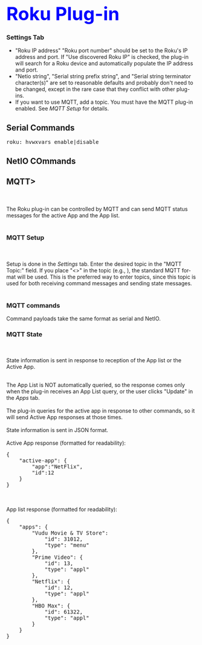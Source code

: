 <!-- $Revision: 1.15 $ -->
<!-- $Date: 2021/12/10 18:45:36 $ -->
<html>
<head>
  <title>Roku Plug-in</title>
</head>

<body style="" lang="EN-US" link="blue" vlink="purple">

<font color="#0000ff" size="12"><b>Roku Plug-in</b></font>
<h3>Settings Tab</h3>
<ul>
<li>
"Roku IP address" "Roku port number" should be set to the Roku's IP address and port.
If "Use discovered Roku IP" is checked, the plug-in will search for a Roku device and automatically populate the IP address and port.
</li>
<li>
"Netio string", "Serial string prefix string", and "Serial string terminator character(s)" are set to reasonable defaults and probably don't need to be changed, except in the rare case that they conflict with other plug-ins.
</li>
<li>
If you want to use MQTT, add a topic.
You must have the MQTT plug-in enabled.
See <i>MQTT Setup</i> for details.
</li>
</ul>

<h2>Serial Commands</h2>
<pre>roku: hvwxvars enable|disable</pre>
<h2>NetIO COmmands</h2>
<h2>MQTT></h2>
<br><br>
The Roku plug-in can be controlled by MQTT and can send MQTT status messages for the active App and the App list.
<br><br>

<h3>MQTT Setup</h3>
<br><br>
Setup is done in the <i>Settings</i> tab.
Enter the desired topic in the "MQTT Topic:" field.
If you place "<>" in the topic (e.g., <topic>), the standard MQTT format will be used.
This is the preferred way to enter topics, since this topic is used for both receiving command messages and sending state messages.
<br><br>
<h3>MQTT commands</h3>
Command payloads take the same format as serial and NetIO.

<h3>MQTT State</h3>
<br><br>
State information is sent in response to reception of the App list or the Active App.
<br><br>

The App List is NOT automatically queried, so the response comes only when the plug-in receives an App List query, or the user clicks "Update" in the <i>Apps</i> tab.
<br><br>
The plug-in queries for the active app in response to other commands, so it will send Active App responses at those times.
<br><br>
State information is sent in JSON format.
<br><br>
Active App response (formatted for readability):
<pre>
{
    "active-app": {
        "app":"NetFlix",
        "id":12
    }
}
</pre>
<br><br>
 App list response (formatted for readability):
<pre>
{
    "apps": {
        "Vudu Movie & TV Store": 
            "id": 31012,
            "type": "menu"
        },
        "Prime Video": {
            "id": 13,
            "type": "appl"
        },
        "Netflix": {
            "id": 12,
            "type": "appl"
        },
        "HBO Max": {
            "id": 61322,
            "type": "appl"
        }
    }
}
</pre>

</body>
</html>
